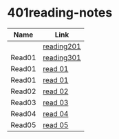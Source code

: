 # 401reading-notes

| Name        | Link                       |
| ----------- | -----------                |
|      | [reading201](https://github.com/suhaib079/class201)    |
| Read01      | [reading301](https://github.com/suhaib079/301reading-notes)    |
| Read01      | [read 01](read01.md)    |
| Read01      | [read 01](read01.md)    |
| Read02      | [read 02](read02.md)    |
| Read03      | [read 03](read03.md)    |
| Read04      | [read 04](read04.md)    |
| Read05      | [read 05](read05.md)    |
